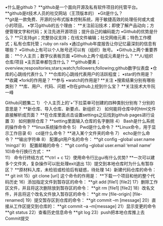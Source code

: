 •什么是github？
   **github是一个面向开源及私有软件项目的托管平台。
   **github是it技术人员的社交网站（王顶版本的）
•Git是什么？	
   **git是一款免费、开源的分布式版本控制系统，用于敏捷高效的处理任何或大或小的项目。
•学习github的五个理由：
   **关注前沿技术；即使了解产品动向；方便管理文字和代码；关注先进开源项目；提升自己的编码能力
•Github的优势是什么？
   **只支持git；完整协议支持；在线文件编辑；社交网络元素；特色工作模式；私有仓库托管；ruby on rails
•通过github年度报告让你记忆最深刻的信息有哪些？
•Github上有可以个人账号还可以有（组织）账号。
•Github上两个重要界面：
   **个人主页；数字仪表板页面
•Github上两个组成元素是什么？
   **人/组织    仓库/项目
•主页菜单都包含什么？
   **github要素；overview;respositories;stars;watch;followers;following;github数字仪表盘
•仓库的心跳线代表什么？
   **仓库的心跳线代表用户的活跃程度；
•star的作用是？
   **收藏
•fork的作用是？
   **参与
•watch的作用是?
   **关注
•搜索结果分别有哪些类别？
   **库、用户、代码、问题
•你在github上挖到什么宝？
   **关注技术大牛阮一峰




Github问题集二
1）	个人主页上的‘+’下拉菜单可创建的四种类别分别有？分别的意思是？
**新仓库、导入仓库、新要点、新组织
2）	如何能将仓库中的html文件直接解析成页面？
**在仓库里面点击设置settings之后找到github pages进行设置
3）	如何删除仓库？
**setting里面输入仓库的名字删除
4）	Bash是什么系统的操作命令？
**linux系统操作命令
5）	Pwd是什么命令？
**Linux命令，用于显示工作目录
6）	cd是什么命令？
**进入某个文件夹的命令
7）	echo是什么命令？
   **输出字符串
8）	配置git用户名的命令：
**git config –global user.name ‘mingzi’
9）	配置邮箱的命令：
**git config –global user.email ‘email name’
10)命令行换行方式：
**\
11）	命令行终结方式
**ctrl + c
12）使用命令行比gui有什么优势?
    **一次可以建多个文件夹，复杂操作可以批处理exit退出
13）提交到本地仓库时为什么有暂存区？
    **原材料入库，未检验或检验后有疑惑，待处理
14）新建代码仓库的命令：
    ** git init
15）git clone [url] 这个命令的作用是：
    **下载一个项目和他的整个代码历史
16）添加指定文件到暂存区的命令：
    **git add [file1] [file2]
17）删除工作区文件，并且将这次删除放到暂存区的命令：
    **git rm [file1] [file2]
18）改名文件，并且将这个改名文件放入暂存区的命令：
    **git mv [file-origin] [file-renamed]
19）提交暂存区到仓库的命令：
    **git commit –m [message]
20）直接从工作区提交到仓库的：
**git commit –a –m[message]
21）显示变更的命令
**git status
22）查看历史信息命令
**git log
23）push把本地仓库推上去
    Commit提交

